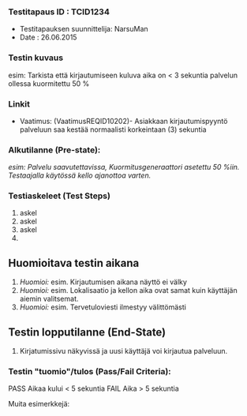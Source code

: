 ### Testitapaus ID  : TCID1234

  * Testitapauksen suunnittelija: NarsuMan
  * Date : 26.06.2015

### Testin kuvaus

esim: Tarkista että kirjautumiseen kuluva aika on < 3 sekuntia palvelun ollessa kuormitettu 50 % 

### Linkit

  * Vaatimus: (VaatimusREQID10202)- Asiakkaan kirjautumispyyntö palveluun saa kestää normaalisti korkeintaan (3) sekuntia   


### Alkutilanne (Pre-state): 

_esim: Palvelu saavutettavissa, Kuormitusgeneraattori asetettu 50 %iin. Testaajalla käytössä kello ajanottoa varten._ 

### Testiaskeleet (Test Steps)

1. askel
2. askel
3. askel
4. 


## Huomioitava testin aikana

1. *Huomioi:* esim. Kirjautumisen aikana näyttö ei välky
1. *Huomioi:* esim. Lokalisaatio ja kellon aika ovat samat kuin käyttäjän aiemin valitsemat.
1. *Huomioi:* esim. Tervetuloviesti ilmestyy välittömästi


## Testin lopputilanne (End-State)

1. Kirjatumissivu näkyvissä ja uusi käyttäjä voi kirjautua palveluun.

### Testin "tuomio"/tulos (Pass/Fail Criteria):

PASS Aikaa kului < 5 sekuntia
FAIL Aika > 5 sekuntia

 

Muita esimerkkejä:


